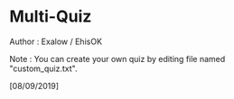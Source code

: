 # Multi-Quiz

Author : Exalow / EhisOK

Note : You can create your own quiz by editing file named "custom_quiz.txt".

[08/09/2019]
